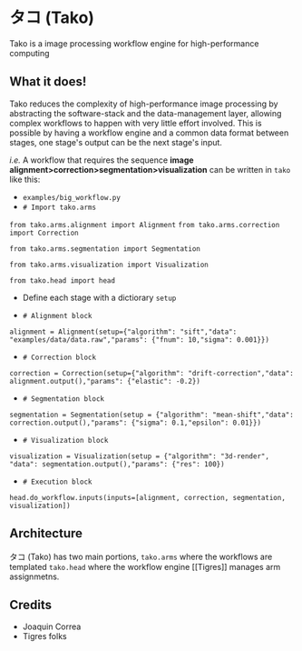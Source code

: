 タコ (Tako)
===
Tako is a image processing workflow engine for high-performance computing

What it does!
---
Tako reduces the complexity of high-performance image processing by abstracting the software-stack and the data-management layer, allowing complex workflows to happen with very little effort involved. This is possible by having 
a workflow engine and a common data format between stages, one stage's output can be the next stage's input.
 
*i.e.* A workflow that requires the sequence **image alignment>correction>segmentation>visualization** can be written 
in `tako` like this:

- `examples/big_workflow.py`
- `# Import tako.arms`

`from tako.arms.alignment import Alignment`
`from tako.arms.correction import Correction`

`from tako.arms.segmentation import Segmentation`

`from tako.arms.visualization import Visualization`

`from tako.head import head`


- Define each stage with a dictiorary `setup`

- `# Alignment block`

`alignment = Alignment(setup={"algorithm": "sift","data": "examples/data/data.raw","params": {"fnum": 10,"sigma": 0.001}})`

- `# Correction block`

`correction = Correction(setup={"algorithm": "drift-correction","data": alignment.output(),"params": {"elastic": -0.2})`
               
- `# Segmentation block`

`segmentation = Segmentation(setup = {"algorithm": "mean-shift","data": correction.output(),"params": {"sigma": 0.1,"epsilon": 0.01}})`
                       

- `# Visualization block`

`visualization = Visualization(setup = {"algorithm": "3d-render", "data": segmentation.output(),"params": {"res": 100})`

               

- `# Execution block`

`head.do_workflow.inputs(inputs=[alignment, correction, segmentation, visualization])`
    

Architecture
---
タコ (Tako) has two main portions, `tako.arms` where the workflows are templated `tako.head` where the workflow engine [[Tigres]] manages arm assignmetns.

Credits
---

  - Joaquin Correa
  - Tigres folks
